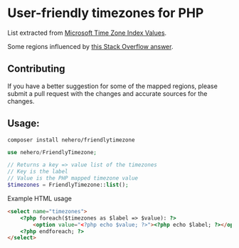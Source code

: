 # User-friendly timezones for PHP

List extracted from [Microsoft Time Zone Index Values](https://support.microsoft.com/en-ca/kb/973627).

Some regions influenced by [this Stack Overflow answer](http://stackoverflow.com/a/12473225).

## Contributing

If you have a better suggestion for some of the mapped regions, please submit a pull request with the changes and accurate sources for the changes.

## Usage:

`composer install nehero/friendlytimezone`

```php
use nehero/FriendlyTimezone;

// Returns a key => value list of the timezones
// Key is the label
// Value is the PHP mapped timezone value
$timezones = FriendlyTimezone::list();
```

Example HTML usage
```html
<select name="timezones">
	<?php foreach($timezones as $label => $value): ?>
		<option value="<?php echo $value; ?>"><?php echo $label; ?></option>
	<?php endforeach; ?>
</select>
```